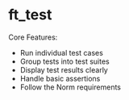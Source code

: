 # ft_test

Core Features:
- Run individual test cases
- Group tests into test suites
- Display test results clearly
- Handle basic assertions
- Follow the Norm requirements
